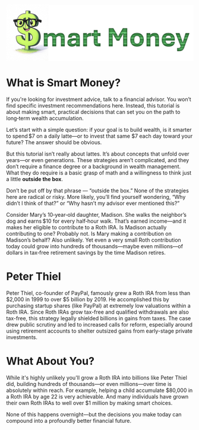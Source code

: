 ![Smart Money](smart_money.png)

# What is Smart Money?

If you're looking for investment advice, talk to a financial advisor. You won’t find specific investment recommendations here. Instead, this tutorial is about making smart, practical decisions that can set you on the path to long‑term wealth accumulation.

Let’s start with a simple question: if your goal is to build wealth, is it smarter to spend $7 on a daily latte—or to invest that same $7 each day toward your future? The answer should be obvious.

But this tutorial isn’t really about lattes. It’s about concepts that unfold over years—or even generations. These strategies aren’t complicated, and they don’t require a finance degree or a background in wealth management. What they do require is a basic grasp of math and a willingness to think just a little __outside the box__.

Don’t be put off by that phrase — “outside the box.” None of the strategies here are radical or risky. More likely, you’ll find yourself wondering, “Why didn’t I think of that?” or “Why hasn’t my advisor ever mentioned this?”

Consider Mary’s 10‑year‑old daughter, Madison. She walks the neighbor’s dog and earns $10 for every half‑hour walk. That’s earned income—and it makes her eligible to contribute to a Roth IRA. Is Madison actually contributing to one? Probably not. Is Mary making a contribution on Madison’s behalf? Also unlikely. Yet even a very small Roth contribution today could grow into hundreds of thousands—maybe even millions—of dollars in tax‑free retirement savings by the time Madison retires.

# Peter Thiel

Peter Thiel, co-founder of PayPal, famously grew a Roth IRA from less than $2,000 in 1999 to over $5 billion by 2019. He accomplished this by purchasing startup shares (like PayPal) at extremely low valuations within a Roth IRA. Since Roth IRAs grow tax-free and qualified withdrawals are also tax-free, this strategy legally shielded billions in gains from taxes. The case drew public scrutiny and led to increased calls for reform, especially around using retirement accounts to shelter outsized gains from early-stage private investments.

# What About You?

While it's highly unlikely you'll grow a Roth IRA into billions like Peter Thiel did, building hundreds of thousands—or even millions—over time is absolutely within reach. For example, helping a child accumulate $80,000 in a Roth IRA by age 22 is very achievable. And many individuals have grown their own Roth IRAs to well over $1 million by making smart choices.

None of this happens overnight—but the decisions you make today can compound into a profoundly better financial future.

